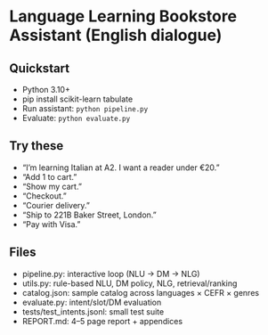 # Language Learning Bookstore Assistant (English dialogue)

## Quickstart
- Python 3.10+
- pip install scikit-learn tabulate
- Run assistant: `python pipeline.py`
- Evaluate: `python evaluate.py`

## Try these
- “I’m learning Italian at A2. I want a reader under €20.”
- “Add 1 to cart.”
- “Show my cart.”
- “Checkout.”
- “Courier delivery.”
- “Ship to 221B Baker Street, London.”
- “Pay with Visa.”

## Files
- pipeline.py: interactive loop (NLU → DM → NLG)
- utils.py: rule-based NLU, DM policy, NLG, retrieval/ranking
- catalog.json: sample catalog across languages × CEFR × genres
- evaluate.py: intent/slot/DM evaluation
- tests/test_intents.jsonl: small test suite
- REPORT.md: 4–5 page report + appendices
